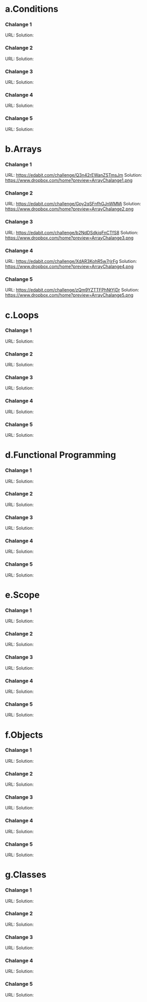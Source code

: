 # a.Conditions
  ### Chalange 1
  URL:
  Solution:
  ### Chalange 2
  URL:
  Solution:
  ### Chalange 3
  URL:
  Solution:
  ### Chalange 4
  URL:
  Solution:
  ### Chalange 5
  URL: 
  Solution:
 # b.Arrays
  ### Chalange 1
  URL: https://edabit.com/challenge/Q3n42rEWanZSTmsJm
  Solution: https://www.dropbox.com/home?preview=ArrayChalange1.png
  ### Chalange 2
  URL: https://edabit.com/challenge/Gpy2qSFnfhGJnWMMj
  Solution: https://www.dropbox.com/home?preview=ArrayChalange2.png
  ### Chalange 3
  URL: https://edabit.com/challenge/b2NdDSdkjqFnCTfS8
  Solution: https://www.dropbox.com/home?preview=ArrayChalange3.png
  ### Chalange 4
  URL: https://edabit.com/challenge/XdAR3KohR5w7rjrFg
  Solution: https://www.dropbox.com/home?preview=ArrayChalange4.png
  ### Chalange 5
  URL: https://edabit.com/challenge/zQm9YZTTFPhNtYjDr
  Solution: https://www.dropbox.com/home?preview=ArrayChalange5.png
 # c.Loops
  ### Chalange 1
  URL:
  Solution:
  ### Chalange 2
  URL:
  Solution:
  ### Chalange 3
  URL:
  Solution:
  ### Chalange 4
  URL:
  Solution:
  ### Chalange 5
  URL:
  Solution:
   # d.Functional Programming
  ### Chalange 1
  URL:
  Solution:
  ### Chalange 2
  URL:
  Solution:
  ### Chalange 3
  URL:
  Solution:
  ### Chalange 4
  URL:
  Solution:
  ### Chalange 5
  URL:
  Solution:
   # e.Scope
  ### Chalange 1
  URL:
  Solution:
  ### Chalange 2
  URL:
  Solution:
  ### Chalange 3
  URL:
  Solution:
  ### Chalange 4
  URL:
  Solution:
  ### Chalange 5
  URL:
  Solution:
   # f.Objects
  ### Chalange 1
  URL:
  Solution:
  ### Chalange 2
  URL:
  Solution:
  ### Chalange 3
  URL:
  Solution:
  ### Chalange 4
  URL:
  Solution:
  ### Chalange 5
  URL:
  Solution:
   # g.Classes
  ### Chalange 1
  URL:
  Solution:
  ### Chalange 2
  URL:
  Solution:
  ### Chalange 3
  URL:
  Solution:
  ### Chalange 4
  URL:
  Solution:
  ### Chalange 5
  URL:
  Solution: